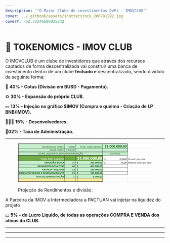 ```yaml
---
description: '"O Maior Clube de investimentos DeFi - IMOVCLUB"'
cover: ../.gitbook/assets/shutterstock_206781292.jpg
coverY: -52.72246696035242
---
```


# 🎯 TOKENOMICS - IMOV CLUB

O IMOVCLUB é um clube de investidores que através dos recursos captados de forma descentralizada vai construir uma banca de investimento dentro de um clube **fechado e** descentralizado, sendo dividido da seguinte forma:

&#x20;    💸 **40% - Cotas (Divisão em BUSD - Pagamento).**

&#x20;    ♻️ **30% - Expansão do próprio CLUB.**

&#x20;    💵 **13% - Injeção no gráfico $IMOV (Compra e queima - Criação de LP BNB/IMOV).**

&#x20;    👨🏽‍💻 **15% - Desenvolvedores.**

&#x20;    📝**02% - Taxa de Administração.**

****

<figure><img src="../.gitbook/assets/image.png" alt=""><figcaption><p>Projeção de Rendimentos e divisão.</p></figcaption></figure>

A Parceira da IMOV a Intermediadora a PACTUAN vai injetar na liquidez do projeto

&#x20;    💵 **5% - do Lucro Liquido, de todas as operações COMPRA E VENDA dos ativos do CLUB.**

****

****

****
